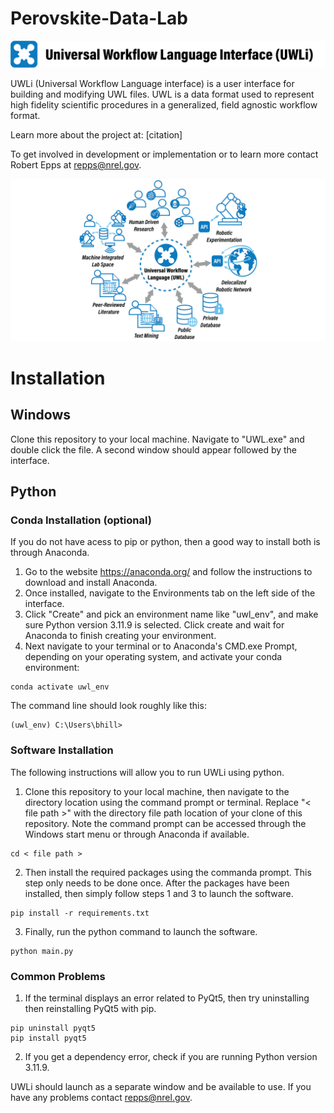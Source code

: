 # Perovskite-Data-Lab
![Logo](/Logo/Logo_readme_v1.png?raw=true)

UWLi (Universal Workflow Language interface) is a user interface for building and modifying UWL files. UWL is a data format used to represent high fidelity scientific procedures in a generalized, field agnostic workflow format.

Learn more about the project at: [citation]

To get involved in development or implementation or to learn more contact Robert Epps at repps@nrel.gov.

![Logo](/Logo/Summary_readme_v1.png?raw=true)

# Installation
## Windows
Clone this repository to your local machine. Navigate to "UWL.exe" and double click the file. A second window should appear followed by the interface.

## Python
### Conda Installation (optional)
If you do not have acess to pip or python, then a good way to install both is through Anaconda.
1. Go to the website https://anaconda.org/ and follow the instructions to download and install Anaconda.
2. Once installed, navigate to the Environments tab on the left side of the interface.
3. Click "Create" and pick an environment name like "uwl_env", and make sure Python version 3.11.9 is selected. Click create and wait for Anaconda to finish creating your environment.
4. Next navigate to your terminal or to Anaconda's CMD.exe Prompt, depending on your operating system, and activate your conda environment:
```shell
conda activate uwl_env
```
The command line should look roughly like this:
```shell
(uwl_env) C:\Users\bhill>
```

### Software Installation
The following instructions will allow you to run UWLi using python.
1. Clone this repository to your local machine, then navigate to the directory location using the command prompt or terminal. Replace "< file path >" with the directory file path location of your clone of this repository. Note the command prompt can be accessed through the Windows start menu or through Anaconda if available.
```shell
cd < file path >
```

2. Then install the required packages using the commanda prompt. This step only needs to be done once. After the packages have been installed, then simply follow steps 1 and 3 to launch the software.
```shell
pip install -r requirements.txt
```

3. Finally, run the python command to launch the software.
```shell
python main.py
```

### Common Problems
1. If the terminal displays an error related to PyQt5, then try uninstalling then reinstalling PyQt5 with pip.
```shell
pip uninstall pyqt5
pip install pyqt5
```

2. If you get a dependency error, check if you are running Python version 3.11.9.

UWLi should launch as a separate window and be available to use. If you have any problems contact repps@nrel.gov.
